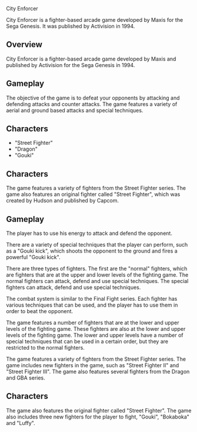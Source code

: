 City Enforcer

City Enforcer is a fighter-based arcade game developed by Maxis for the Sega Genesis. It was published by Activision in 1994.

## Overview

City Enforcer is a fighter-based arcade game developed by Maxis and published by Activision for the Sega Genesis in 1994.

## Gameplay

The objective of the game is to defeat your opponents by attacking and defending attacks and counter attacks. The game features a variety of aerial and ground based attacks and special techniques.

## Characters

*    "Street Fighter"
*    "Dragon"
*   "Gouki"

## Characters

The game features a variety of fighters from the Street Fighter series. The game also features an original fighter called "Street Fighter", which was created by Hudson and published by Capcom.

## Gameplay

The player has to use his energy to attack and defend the opponent.

There are a variety of special techniques that the player can perform, such as a "Gouki kick", which shoots the opponent to the ground and fires a powerful "Gouki kick".

There are three types of fighters. The first are the "normal" fighters, which are fighters that are at the upper and lower levels of the fighting game. The normal fighters can attack, defend and use special techniques. The special fighters can attack, defend and use special techniques.

The combat system is similar to the Final Fight series. Each fighter has various techniques that can be used, and the player has to use them in order to beat the opponent.

The game features a number of fighters that are at the lower and upper levels of the fighting game. These fighters are also at the lower and upper levels of the fighting game. The lower and upper levels have a number of special techniques that can be used in a certain order, but they are restricted to the normal fighters.

The game features a variety of fighters from the Street Fighter series. The game includes new fighters in the game, such as "Street Fighter II" and "Street Fighter III". The game also features several fighters from the Dragon and GBA series.

## Characters

The game also features the original fighter called "Street Fighter". The game also includes three new fighters for the player to fight, "Gouki", "Bokaboka" and "Luffy".

##